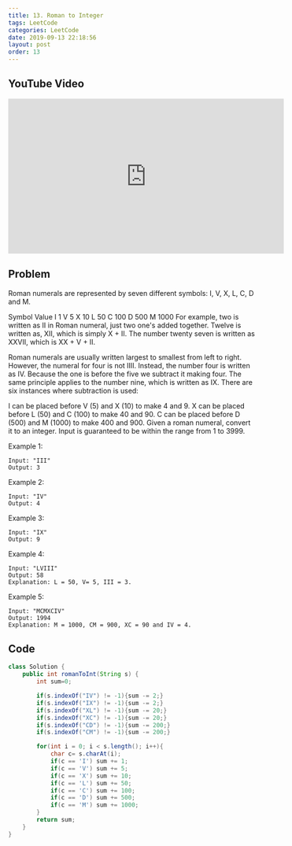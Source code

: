 ```yaml
---
title: 13. Roman to Integer
tags: LeetCode
categories: LeetCode
date: 2019-09-13 22:18:56
layout: post
order: 13
---
```


## YouTube Video

<iframe width="560" height="315" src="https://www.youtube.com/embed/BDpP3Y2si7w" frameborder="0" allow="accelerometer; autoplay; encrypted-media; gyroscope; picture-in-picture" allowfullscreen></iframe>

## Problem

Roman numerals are represented by seven different symbols: I, V, X, L, C, D and M.

Symbol Value
I 1
V 5
X 10
L 50
C 100
D 500
M 1000
For example, two is written as II in Roman numeral, just two one's added together. Twelve is written as, XII, which is simply X + II. The number twenty seven is written as XXVII, which is XX + V + II.

Roman numerals are usually written largest to smallest from left to right. However, the numeral for four is not IIII. Instead, the number four is written as IV. Because the one is before the five we subtract it making four. The same principle applies to the number nine, which is written as IX. There are six instances where subtraction is used:

I can be placed before V (5) and X (10) to make 4 and 9.
X can be placed before L (50) and C (100) to make 40 and 90.
C can be placed before D (500) and M (1000) to make 400 and 900.
Given a roman numeral, convert it to an integer. Input is guaranteed to be within the range from 1 to 3999.

Example 1:

```
Input: "III"
Output: 3
```

Example 2:

```
Input: "IV"
Output: 4
```

Example 3:

```
Input: "IX"
Output: 9
```

Example 4:

```
Input: "LVIII"
Output: 58
Explanation: L = 50, V= 5, III = 3.
```

Example 5:

```
Input: "MCMXCIV"
Output: 1994
Explanation: M = 1000, CM = 900, XC = 90 and IV = 4.
```

## Code

```java
class Solution {
    public int romanToInt(String s) {
        int sum=0;

        if(s.indexOf("IV") != -1){sum -= 2;}
        if(s.indexOf("IX") != -1){sum -= 2;}
        if(s.indexOf("XL") != -1){sum -= 20;}
        if(s.indexOf("XC") != -1){sum -= 20;}
        if(s.indexOf("CD") != -1){sum -= 200;}
        if(s.indexOf("CM") != -1){sum -= 200;}

        for(int i = 0; i < s.length(); i++){
            char c= s.charAt(i);
            if(c == 'I') sum += 1;
            if(c == 'V') sum += 5;
            if(c == 'X') sum += 10;
            if(c == 'L') sum += 50;
            if(c == 'C') sum += 100;
            if(c == 'D') sum += 500;
            if(c == 'M') sum += 1000;
        }
        return sum;
    }
}
```
